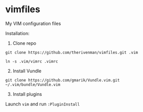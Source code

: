 vimfiles
========

My VIM configuration files

Installation:

1. Clone repo

`git clone https://github.com/therivenman/vimfiles.git .vim`

`ln -s .vim/vimrc .vimrc`

2. Install Vundle

`git clone https://github.com/gmarik/Vundle.vim.git ~/.vim/bundle/Vundle.vim`

3. Install plugins

Launch `vim` and run `:PluginInstall`
